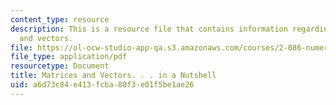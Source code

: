 ```yaml
---
content_type: resource
description: This is a resource file that contains information regarding matrices
  and vectors.
file: https://ol-ocw-studio-app-qa.s3.amazonaws.com/courses/2-086-numerical-computation-for-mechanical-engineers-fall-2014/a6d73c84e413fcba80f3e01f5be1ae26_MIT2_086F14_Matrices.pdf
file_type: application/pdf
resourcetype: Document
title: Matrices and Vectors. . . in a Nutshell
uid: a6d73c84-e413-fcba-80f3-e01f5be1ae26
---
```

